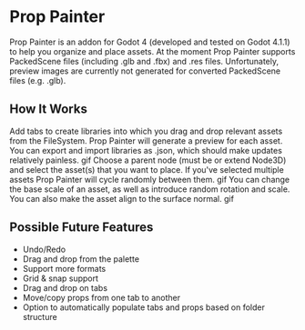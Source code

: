 # Prop Painter
Prop Painter is an addon for Godot 4 (developed and tested on Godot 4.1.1) to help you organize and place assets. At the moment Prop Painter supports PackedScene files (including .glb and .fbx) and .res files. Unfortunately, preview images are currently not generated for converted PackedScene files (e.g. .glb).

## How It Works
Add tabs to create libraries into which you drag and drop relevant assets from the FileSystem. Prop Painter will generate a preview for each asset. You can export and import libraries as .json, which should make updates relatively painless.
 gif
Choose a parent node (must be or extend Node3D) and select the asset(s) that you want to place. If you've selected multiple assets Prop Painter will cycle randomly between them.
 gif
You can change the base scale of an asset, as well as introduce random rotation and scale. You can also make the asset align to the surface normal.
 gif

 ## Possible Future Features
* Undo/Redo
* Drag and drop from the palette
* Support more formats
* Grid & snap support
* Drag and drop on tabs
* Move/copy props from one tab to another
* Option to automatically populate tabs and props based on folder structure
 
